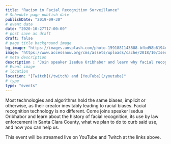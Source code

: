 ```yaml
---
title: "Racism in Facial Recognition Surveillance"
# Schedule page publish date
publishDate: "2019-09-30"
# event date
date: "2020-10-27T17:00:00"
# post save as draft
draft: false
# page title background image
bg_image: "https://images.unsplash.com/photo-1591881143888-bfbd98b6194d?ixlib=rb-1.2.1&ixid=eyJhcHBfaWQiOjEyMDd9&auto=format&fit=crop&w=1352&q=80"
image: "https://www.accessnow.org/cms/assets/uploads/cache/2018/10/Isedua-photo/2856925459.jpg"
# meta description
description : "Join speaker Isedua Oribhabor and learn why facial recognition technology is inherently racist and how CPC plans to stop it in Santa Clara County."
# Event image
# location
location: "[Twitch](/twitch) and [YouTube](/youtube)"
# type
type: "events"
---
```

Most technologies and algorithms hold the same biases, implicit or otherwise, as their creator inevitably leading to racial biases. Facial recognition technology is no different. Come joins speaker Isedua Oribhabor and learn about the history of facial recognition, its use by law enforcement in Santa Clara County, what we plan to do to curb said use, and how you can help us.

This event will be streamed live on YouTube and Twitch at the links above.
